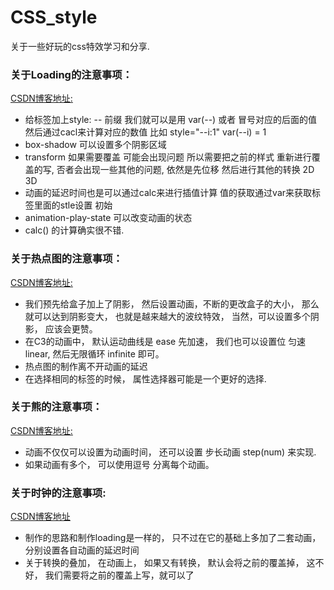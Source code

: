 # CSS_style
关于一些好玩的css特效学习和分享.


### 关于Loading的注意事项：
   [CSDN博客地址:](https://blog.csdn.net/qq_45906219/article/details/115210433)
  - 给标签加上style: -- 前缀 我们就可以是用 var(--) 或者 冒号对应的后面的值
    然后通过cacl来计算对应的数值
    比如 style="--i:1"  var(--i)  = 1
  - box-shadow 可以设置多个阴影区域
  - transform 如果需要覆盖 可能会出现问题 所以需要把之前的样式 重新进行覆盖的写,
    否者会出现一些其他的问题, 依然是先位移 然后进行其他的转换 2D  3D
  - 动画的延迟时间也是可以通过calc来进行插值计算  值的获取通过var来获取标签里面的stle设置
    初始
  - animation-play-state   可以改变动画的状态 
  - calc() 的计算确实很不错.

### 关于热点图的注意事项：
  [CSDN博客地址:](https://blog.csdn.net/qq_45906219/article/details/115212146)
  - 我们预先给盒子加上了阴影， 然后设置动画，不断的更改盒子的大小， 那么就可以达到阴影变大，
    也就是越来越大的波纹特效， 当然，可以设置多个阴影， 应该会更赞。
  - 在C3的动画中， 默认运动曲线是 ease  先加速， 我们也可以设置位 匀速 linear, 然后无限循环      infinite 即可。 
  - 热点图的制作离不开动画的延迟
  - 在选择相同的标签的时候， 属性选择器可能是一个更好的选择.

### 关于熊的注意事项：
  [CSDN博客地址:](https://blog.csdn.net/qq_45906219/article/details/115212146)
  - 动画不仅仅可以设置为动画时间， 还可以设置 步长动画 step(num) 来实现.
  - 如果动画有多个， 可以使用逗号 分离每个动画。

### 关于时钟的注意事项:
  [CSDN博客地址](https://blog.csdn.net/qq_45906219/article/details/115289739)
  - 制作的思路和制作loading是一样的， 只不过在它的基础上多加了二套动画， 分别设置各自动画的延迟时间
  - 关于转换的叠加， 在动画上， 如果又有转换， 默认会将之前的覆盖掉， 这不好， 我们需要将之前的覆盖上写，就可以了


